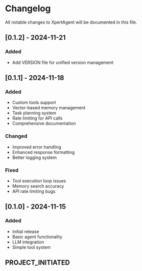 # Changelog

All notable changes to XpertAgent will be documented in this file.

## [0.1.2] - 2024-11-21

### Added
- Add VERSION file for unified version management

## [0.1.1] - 2024-11-18

### Added
- Custom tools support
- Vector-based memory management
- Task planning system
- Rate limiting for API calls
- Comprehensive documentation

### Changed
- Improved error handling
- Enhanced response formatting
- Better logging system

### Fixed
- Tool execution loop issues
- Memory search accuracy
- API rate limiting bugs

## [0.1.0] - 2024-11-15

### Added
- Initial release
- Basic agent functionality
- LLM integration
- Simple tool system

## __PROJECT_INITIATED__